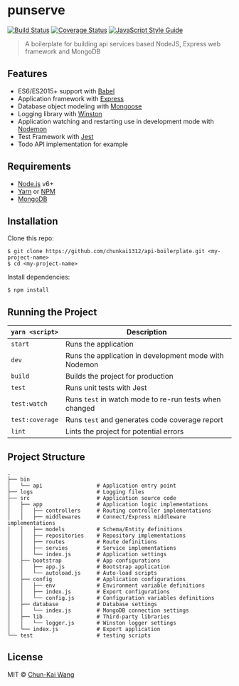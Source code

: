 # punserve

[![Build Status][travis-image]][travis-url]
[![Coverage Status][codecov-image]][codecov-url]
[![JavaScript Style Guide][standardjs-image]][standardjs-url]

> A boilerplate for building api services based NodeJS, Express web framework and MongoDB

## Features

- ES6/ES2015+ support with [Babel](https://babeljs.io)
- Application framework with [Express](http://expressjs.com)
- Database object modeling with [Mongoose](http://mongoosejs.com)
- Logging library with [Winston](https://github.com/winstonjs/winston)
- Application watching and restarting use in development mode with [Nodemon](https://github.com/remy/nodemon)
- Test Framework with [Jest](https://facebook.github.io/jest)
- Todo API implementation for example

## Requirements

* [Node.js](https://nodejs.org) v6+
* [Yarn](https://yarnpkg.com) or [NPM](https://www.npmjs.com)
* [MongoDB](https://www.mongodb.com)

## Installation

Clone this repo:

```
$ git clone https://github.com/chunkai1312/api-boilerplate.git <my-project-name>
$ cd <my-project-name>
```

Install dependencies:

```
$ npm install
```

## Running the Project

|`yarn <script>`    |Description|
|-------------------|-----------|
|`start`            |Runs the application|
|`dev`              |Runs the application in development mode with Nodemon|
|`build`            |Builds the project for production|
|`test`             |Runs unit tests with Jest|
|`test:watch`       |Runs `test` in watch mode to re-run tests when changed|
|`test:coverage`    |Runs `test` and generates code coverage report|
|`lint`             |Lints the project for potential errors|

## Project Structure

```
.
├── bin
│   └── api                 # Application entry point
├── logs                    # Logging files
├── src                     # Application source code
│   ├── app                 # Application logic implementations
│   │   ├── controllers     # Routing controller implementations
│   │   ├── middlewares     # Connect/Express middleware implementations
│   │   ├── models          # Schema/Entity definitions
│   │   ├── repositories    # Repository implementations
│   │   ├── routes          # Route definitions
│   │   ├── servies         # Service implementations
│   │   └── index.js        # Application settings
│   ├── bootstrap           # App configurations
│   │   ├── app.js          # Bootstrap application
│   │   └── autoload.js     # Auto-load scripts
│   ├── config              # Application configurations
│   │   ├── env             # Environment variable definitions
│   │   ├── index.js        # Export configurations
│   │   └── config.js       # Configuration variables definitions
│   ├── database            # Database settings
│   │   └── index.js        # MongoDB connection settings
│   ├── lib                 # Third-party libraries
│   │   └── logger.js       # Winston logger settings
│   └── index.js            # Export application
└── test                    # testing scripts

```

## License

MIT © [Chun-Kai Wang](https://github.com/chunkai1312)

[travis-image]: https://img.shields.io/travis/chunkai1312/api-boilerplate.svg
[travis-url]: https://travis-ci.org/chunkai1312/api-boilerplate
[codecov-image]: https://img.shields.io/codecov/c/github/chunkai1312/api-boilerplate.svg
[codecov-url]: https://codecov.io/gh/chunkai1312/api-boilerplate
[standardjs-image]: https://img.shields.io/badge/code%20style-standard-brightgreen.svg
[standardjs-url]: http://standardjs.com/
